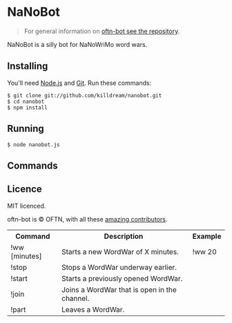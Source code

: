 NaNoBot
========

> For general information on
> [oftn-bot see the repository](http://github.com/oftn/oftn-bot).

NaNoBot is a silly bot for NaNoWriMo word wars.


## Installing

You'll need [Node.js](http://nodejs.org) and [Git](http://git-scm.com/). Run
these commands:

    $ git clone git://github.com/killdream/nanobot.git
    $ cd nanobot
    $ npm install
    
    
## Running

    $ node nanobot.js


## Commands


<table>
  <tr>
    <th>Command</th><th>Description</th><th>Example</th>
  </tr>
  <tr>
    <td>!ww [minutes]</td>
    <td>Starts a new WordWar of X minutes.</td>
    <td>!ww 20</td>
  </tr>
  <tr>
    <td>!stop</td>
    <td>Stops a WordWar underway earlier.</td>
    <td></td>
  </tr>
  <tr>
    <td>!start</td>
    <td>Starts a previously opened WordWar.</td>
    <td></td>
  </tr>
  <tr>
    <td>!join</td>
    <td>Joins a WordWar that is open in the channel.</td>
    <td></td>
  </tr>
  <tr>
    <td>!part</td>
    <td>Leaves a WordWar.</td>
    <td></td>
  </tr>
</tr>

    
## Licence

MIT licenced.

oftn-bot is © OFTN, with all these [amazing contributors](https://github.com/oftn/oftn-bot/graphs/contributors).
